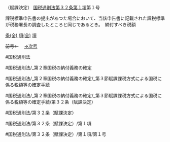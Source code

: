 （賦課決定）
[国税通則法第３２条第１項](国税通則法＿＿＿＿＿第３２条第１項)第１号

課税標準申告書の提出があつた場合において、当該申告書に記載された課税標準が税務署長の調査したところと同じであるとき。　納付すべき税額

[条(全)](国税通則法＿＿＿＿＿第３２条_.md)    [項(全)](国税通則法＿＿＿＿＿第３２条第１項_.md)    [項](国税通則法＿＿＿＿＿第３２条第１項.md)

~~前号←~~　  [→次号](国税通則法＿＿＿＿＿第３２条第１項第２号.md)

#国税通則法

#国税通則法/_第２章国税の納付義務の確定

#国税通則法/_第２章国税の納付義務の確定/_第３節賦課課税方式による国税に係る税額等の確定手続

#国税通則法/_第２章国税の納付義務の確定/_第３節賦課課税方式による国税に係る税額等の確定手続/第３２条（賦課決定）

#国税通則法/第３２条（賦課決定）

#国税通則法/第３２条（賦課決定）/第１項

#国税通則法/第３２条（賦課決定）/第１項/第１号


